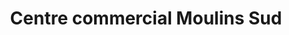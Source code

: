 ---
title: "Centre commercial Moulins Sud"
url: /moulins/centre-commercial-moulins-sud/
shop: Einkaufszentrum
---